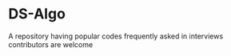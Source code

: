 # DS-Algo

A repository having popular codes frequently asked in interviews
contributors are welcome

